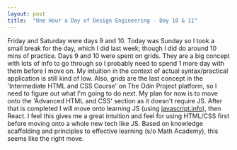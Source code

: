 ```yaml
---
layout: post
title:  "One Hour a Day of Design Engineering - Day 10 & 11"
---
```


Friday and Saturday were days 9 and 10. Today was Sunday so I took a small break for the day, which I did last week; though I did do around 10 mins of practice. Days 9 and 10 were spent on grids. They are a big concept with lots of info to go through so I probably need to spend 1 more day with them before I move on. My intuition in the context of actual syntax/practical application is still kind of low. Also, grids are the last concept in the 'Intermediate HTML and CSS Course' on The Odin Project platform, so I need to figure out what I'm going to do next. My plan for now is to move onto the 'Advanced HTML and CSS' section as it doesn't require JS. After that is completed I will move onto learning JS (using <a href="https://javascript.info/" target="_blank">javascript.info</a>), then React. I feel this gives me a great intuition and feel for using HTML/CSS first before moving onto a whole new tech like JS. Based on knowledge scaffolding and principles to effective learning (s/o Math Academy), this seems like the right move.  